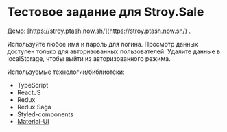 # Тестовое задание для Stroy.Sale

Демо: [https://stroy.ptash.now.sh/](https://stroy.ptash.now.sh/) .

Используйте любое имя и пароль для логина.
Просмотр данных доступен только для авторизованных пользователей.
Удалите данные в localStorage, чтобы выйти из авторизованного режима.

Используемые технологии/библиотеки:

- TypeScript
- ReactJS
- Redux
- Redux Saga
- Styled-components
- [Material-UI](https://material-ui.com/)
